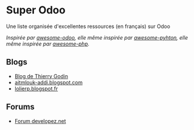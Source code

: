 
Super Odoo
==========

Une liste organisée d'excellentes ressources (en français) sur Odoo

*Inspirée par [awesome-odoo](https://github.com/dreispt/awesome-odoo/), elle même inspirée par [awesome-pyhton](https://github.com/vinta/awesome-python), elle même inspirée par  [awesome-php](https://github.com/ziadoz/awesome-php).*

Blogs
-----

- [Blog de Thierry Godin](http://thierry-godin.developpez.com)
- [aitmlouk-addi.blogspot.com](http://aitmlouk-addi.blogspot.com)
- [lolierp.blogspot.fr](http://lolierp.blogspot.fr)

Forums
------
- [Forum developez.net](http://www.developpez.net/forums/f1602/logiciels/solutions-d-entreprise/erp/odoo-ex-openerp/)
